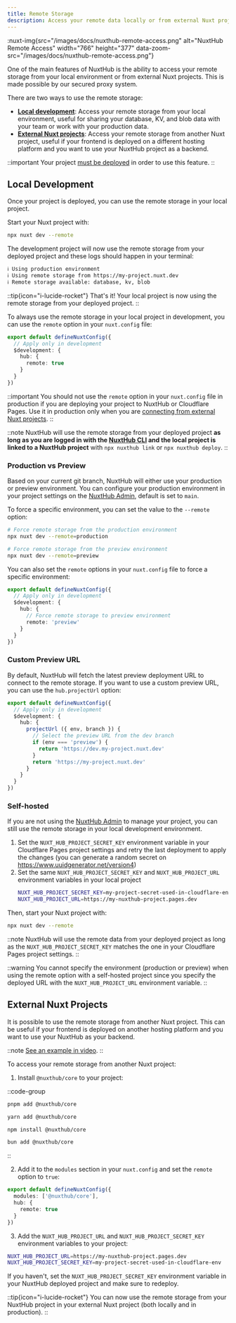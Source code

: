 ```yaml
---
title: Remote Storage
description: Access your remote data locally or from external Nuxt projects with our secured proxy.
---
```


:nuxt-img{src="/images/docs/nuxthub-remote-access.png" alt="NuxtHub Remote Access" width="766" height="377" data-zoom-src="/images/docs/nuxthub-remote-access.png"}

One of the main features of NuxtHub is the ability to access your remote storage from your local environment or from external Nuxt projects. This is made possible by our secured proxy system.

There are two ways to use the remote storage:
- [**Local development**](#local-development): Access your remote storage from your local environment, useful for sharing your database, KV, and blob data with your team or work with your production data.
- [**External Nuxt projects**](#external-nuxt-projects): Access your remote storage from another Nuxt project, useful if your frontend is deployed on a different hosting platform and you want to use your NuxtHub project as a backend.

::important
Your project [must be deployed](/docs/getting-started/deploy) in order to use this feature.
::

## Local Development

Once your project is deployed, you can use the remote storage in your local project.

Start your Nuxt project with:

```bash [Terminal]
npx nuxt dev --remote
```

The development project will now use the remote storage from your deployed project and these logs should happen in your terminal:

```bash [Terminal]
ℹ Using production environment
ℹ Using remote storage from https://my-project.nuxt.dev
ℹ Remote storage available: database, kv, blob
```

::tip{icon="i-lucide-rocket"}
That's it! Your local project is now using the remote storage from your deployed project.
::

To always use the remote storage in your local project in development, you can use the `remote` option in your `nuxt.config` file:

```ts [nuxt.config.ts]
export default defineNuxtConfig({
  // Apply only in development
  $development: {
    hub: {
      remote: true
    }
  }
})
```

::important
You should not use the `remote` option in your `nuxt.config` file in production if you are deploying your project to NuxtHub or Cloudflare Pages. Use it in production only when you are [connecting from external Nuxt projects](#external-nuxt-projects).
::

::note
NuxtHub will use the remote storage from your deployed project **as long as you are logged in with the [NuxtHub CLI](https://github.com/nuxt-hub/cli) and the local project is linked to a NuxtHub project** with `npx nuxthub link` or `npx nuxthub deploy`.
::

### Production vs Preview

Based on your current git branch, NuxtHub will either use your production or preview environment. You can configure your production environment in your project settings on the [NuxtHub Admin](https://admin.hub.nuxt.com), default is set to `main`.

To force a specific environment, you can set the value to the `--remote` option:

```bash [Terminal]
# Force remote storage from the production environment
npx nuxt dev --remote=production

# Force remote storage from the preview environment
npx nuxt dev --remote=preview
```

You can also set the `remote` options in your `nuxt.config` file to force a specific environment:

```ts [nuxt.config.ts]
export default defineNuxtConfig({
  // Apply only in development
  $development: {
    hub: {
      // Force remote storage to preview environment
      remote: 'preview'
    }
  }
})
```

### Custom Preview URL

By default, NuxtHub will fetch the latest preview deployment URL to connect to the remote storage. If you want to use a custom preview URL, you can use the `hub.projectUrl` option:

```ts [nuxt.config.ts]
export default defineNuxtConfig({
  // Apply only in development
  $development: {
    hub: {
      projectUrl ({ env, branch }) {
        // Select the preview URL from the dev branch
        if (env === 'preview') {
          return 'https://dev.my-project.nuxt.dev'
        }
        return 'https://my-project.nuxt.dev'
      }
    }
  }
})
```


### Self-hosted

If you are not using the [NuxtHub Admin](https://admin.hub.nuxt.com) to manage your project, you can still use the remote storage in your local development environment.

1. Set the `NUXT_HUB_PROJECT_SECRET_KEY` environment variable in your Cloudflare Pages project settings and retry the last deployment to apply the changes (you can generate a random secret on https://www.uuidgenerator.net/version4)
2. Set the same `NUXT_HUB_PROJECT_SECRET_KEY` and `NUXT_HUB_PROJECT_URL` environment variables in your local project
    ```bash [.env]
    NUXT_HUB_PROJECT_SECRET_KEY=my-project-secret-used-in-cloudflare-env
    NUXT_HUB_PROJECT_URL=https://my-nuxthub-project.pages.dev
    ```

Then, start your Nuxt project with:

```bash [Terminal]
npx nuxt dev --remote
```

::note
NuxtHub will use the remote data from your deployed project as long as the `NUXT_HUB_PROJECT_SECRET_KEY` matches the one in your Cloudflare Pages project settings.
::

::warning
You cannot specify the environment (production or preview) when using the remote option with a self-hosted project since you specify the deployed URL with the `NUXT_HUB_PROJECT_URL` environment variable.
::

## External Nuxt Projects

It is possible to use the remote storage from another Nuxt project. This can be useful if your frontend is deployed on another hosting platform and you want to use your NuxtHub as your backend.

::note
[See an example in video](https://twitter.com/Atinux/status/1766622889992757317).
::

To access your remote storage from another Nuxt project:

1. Install `@nuxthub/core` to your project:

::code-group
```bash [pnpm]
pnpm add @nuxthub/core
```
```bash [yarn]
yarn add @nuxthub/core
```
```bash [npm]
npm install @nuxthub/core
```
```bash [bun]
bun add @nuxthub/core
```
::

2. Add it to the `modules` section in your `nuxt.config` and set the `remote` option to `true`:

```ts [nuxt.config.ts]
export default defineNuxtConfig({
  modules: ['@nuxthub/core'],
  hub: {
    remote: true
  }
})
```

3. Add the `NUXT_HUB_PROJECT_URL` and `NUXT_HUB_PROJECT_SECRET_KEY` environment variables to your project:

```bash [.env]
NUXT_HUB_PROJECT_URL=https://my-nuxthub-project.pages.dev
NUXT_HUB_PROJECT_SECRET_KEY=my-project-secret-used-in-cloudflare-env
```

If you haven't, set the `NUXT_HUB_PROJECT_SECRET_KEY` environment variable in your NuxtHub deployed project and make sure to redeploy.

::tip{icon="i-lucide-rocket"}
You can now use the remote storage from your NuxtHub project in your external Nuxt project (both locally and in production).
::
